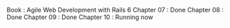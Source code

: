 Book : Agile Web Development with Rails 6
Chapter 07 : Done
Chapter 08 : Done
Chapter 09 : Done
Chapter 10 : Running now


